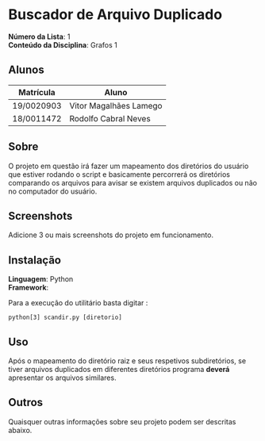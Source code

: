 # Buscador de Arquivo Duplicado

**Número da Lista**: 1<br>
**Conteúdo da Disciplina**: Grafos 1<br>

## Alunos
|Matrícula | Aluno |
| -- | -- |
| 19/0020903  |  Vitor Magalhães Lamego |
| 18/0011472  |  Rodolfo Cabral Neves |

## Sobre 
O projeto em questão irá fazer um mapeamento dos diretórios do usuário que estiver rodando o script e basicamente percorrerá os diretórios comparando os arquivos para avisar se existem arquivos duplicados ou não no computador do usuário.

## Screenshots
Adicione 3 ou mais screenshots do projeto em funcionamento.

## Instalação 
**Linguagem**: Python<br>
**Framework**: <br>

Para a execução do utilitário basta digitar :

```
python[3] scandir.py [diretorio]
```

## Uso 
Após o mapeamento do diretório raiz e seus respetivos subdiretórios, se tiver arquivos duplicados em diferentes diretórios programa **deverá** apresentar os arquivos similares.

## Outros 
Quaisquer outras informações sobre seu projeto podem ser descritas abaixo.




